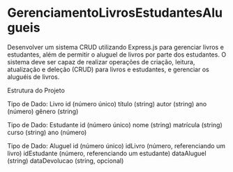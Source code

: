 # GerenciamentoLivrosEstudantesAlugueis
Desenvolver um sistema CRUD utilizando Express.js para gerenciar livros e estudantes, além de permitir o aluguel de livros por parte dos estudantes. O sistema deve ser capaz de realizar operações de criação, leitura, atualização e deleção (CRUD) para livros e estudantes, e gerenciar os aluguéis de livros.


Estrutura do Projeto

Tipo de Dado: Livro
id (número único)
título (string)
autor (string)
ano (número)
gênero (string)

Tipo de Dado: Estudante
id (número único)
nome (string)
matrícula (string)
curso (string)
ano (número)

Tipo de Dado: Aluguel
id (número único)
idLivro (número, referenciando um livro)
idEstudante (número, referenciando um estudante)
dataAluguel (string)
dataDevolucao (string, opcional)
